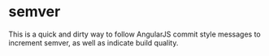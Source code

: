 # semver
This is a quick and dirty way to follow AngularJS commit style messages to increment semver, as well as indicate build quality.
